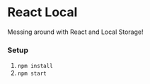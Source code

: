 # React Local

Messing around with React and Local Storage!

### Setup

1. `npm install`
1. `npm start`
